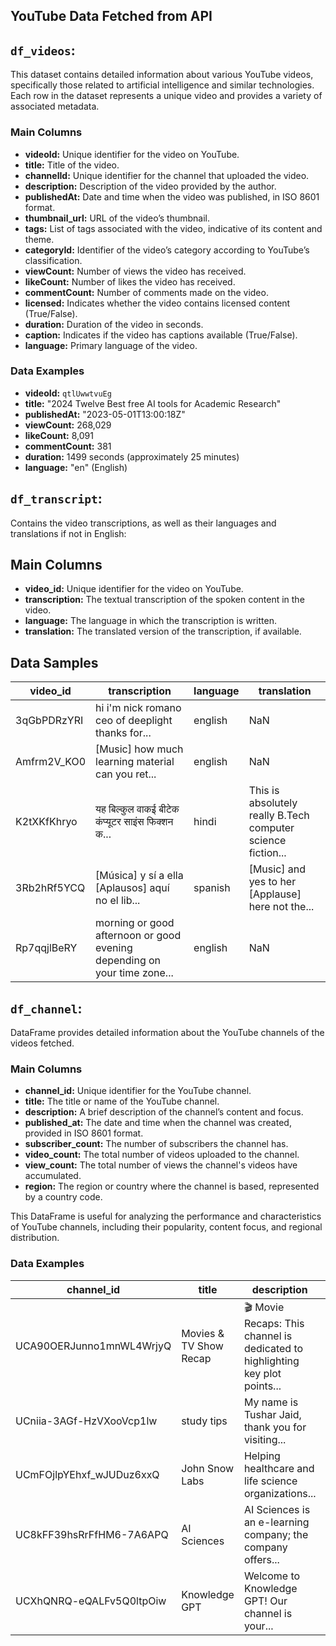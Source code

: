 ## YouTube Data Fetched from API

## `df_videos`:
This dataset contains detailed information about various YouTube videos, specifically those related to artificial intelligence and similar technologies. Each row in the dataset represents a unique video and provides a variety of associated metadata.

### Main Columns

- **videoId:** Unique identifier for the video on YouTube.
- **title:** Title of the video.
- **channelId:** Unique identifier for the channel that uploaded the video.
- **description:** Description of the video provided by the author.
- **publishedAt:** Date and time when the video was published, in ISO 8601 format.
- **thumbnail_url:** URL of the video’s thumbnail.
- **tags:** List of tags associated with the video, indicative of its content and theme.
- **categoryId:** Identifier of the video’s category according to YouTube’s classification.
- **viewCount:** Number of views the video has received.
- **likeCount:** Number of likes the video has received.
- **commentCount:** Number of comments made on the video.
- **licensed:** Indicates whether the video contains licensed content (True/False).
- **duration:** Duration of the video in seconds.
- **caption:** Indicates if the video has captions available (True/False).
- **language:** Primary language of the video.

### Data Examples

- **videoId:** `qtlUwwtvuEg`
- **title:** "2024 Twelve Best free AI tools for Academic Research"
- **publishedAt:** "2023-05-01T13:00:18Z"
- **viewCount:** 268,029
- **likeCount:** 8,091
- **commentCount:** 381
- **duration:** 1499 seconds (approximately 25 minutes)
- **language:** "en" (English)



## `df_transcript`: 
Contains the video transcriptions, as well as their languages and translations if not in English:

## Main Columns

- **video_id:** Unique identifier for the video on YouTube.
- **transcription:** The textual transcription of the spoken content in the video.
- **language:** The language in which the transcription is written.
- **translation:** The translated version of the transcription, if available.

## Data Samples

| video_id   | transcription                                                           | language | translation                                                    |
|------------|-------------------------------------------------------------------------|----------|----------------------------------------------------------------|
| 3qGbPDRzYRI| hi i'm nick romano ceo of deeplight thanks for...                        | english  | NaN                                                            |
| Amfrm2V_KO0| [Music] how much learning material can you ret...                        | english  | NaN                                                            |
| K2tXKfKhryo| यह बिल्कुल वाकई बीटेक कंप्यूटर साइंस फिक्शन क...                         | hindi    | This is absolutely really B.Tech computer science fiction...    |
| 3Rb2hRf5YCQ| [Música] y sí a ella [Aplausos] aquí no el lib...                        | spanish  | [Music] and yes to her [Applause] here not the...               |
| Rp7qqjlBeRY| morning or good afternoon or good evening depending on your time zone... | english  | NaN                                                            |



## `df_channel`:

DataFrame provides detailed information about the YouTube channels of the videos fetched.

### Main Columns

- **channel_id:** Unique identifier for the YouTube channel.
- **title:** The title or name of the YouTube channel.
- **description:** A brief description of the channel’s content and focus.
- **published_at:** The date and time when the channel was created, provided in ISO 8601 format.
- **subscriber_count:** The number of subscribers the channel has.
- **video_count:** The total number of videos uploaded to the channel.
- **view_count:** The total number of views the channel's videos have accumulated.
- **region:** The region or country where the channel is based, represented by a country code.

This DataFrame is useful for analyzing the performance and characteristics of YouTube channels, including their popularity, content focus, and regional distribution.

### Data Examples

| channel_id                       | title                  | description                                                                 | published_at                        | subscriber_count | video_count | view_count | region |
|----------------------------------|------------------------|-----------------------------------------------------------------------------|-------------------------------------|------------------|-------------|------------|--------|
| UCA90OERJunno1mnWL4WrjyQ         | Movies & TV Show Recap | 🎬 Movie Recaps: This channel is dedicated to highlighting key plot points... | 2024-07-17 00:14:17.483317+00:00    | 26               | 53          | 17060      | IL     |
| UCniia-3AGf-HzVXooVcp1lw         | study tips             | My name is Tushar Jaid, thank you for visiting...                            | 2017-08-25 18:24:10+00:00           | 885000           | 596         | 96564487   | IN     |
| UCmFOjlpYEhxf_wJUDuz6xxQ         | John Snow Labs         | Helping healthcare and life science organizations...                        | 2015-12-22 10:11:49+00:00           | 4110             | 452         | 278345     | US     |
| UC8kFF39hsRrFfHM6-7A6APQ         | AI Sciences            | AI Sciences is an e-learning company; the company offers...                 | 2018-10-07 12:08:56+00:00           | 31100            | 371         | 1480785    | US     |
| UCXhQNRQ-eQALFv5Q0ltpOiw         | Knowledge GPT          | Welcome to Knowledge GPT! Our channel is your...                            | 2024-06-07 08:17:39.751713+00:00    | 9                | 45          | 5040       | CA     |



